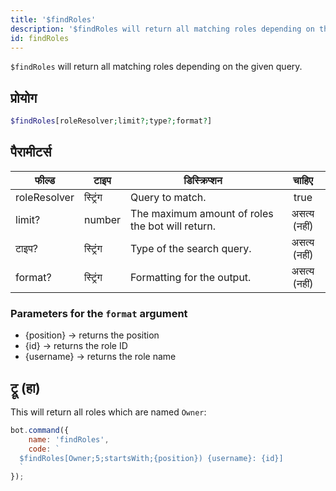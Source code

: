 ```yaml
---
title: '$findRoles'
description: '$findRoles will return all matching roles depending on the given query.'
id: findRoles
---
```


`$findRoles` will return all matching roles depending on the given query.

## प्रोयोग

```php
$findRoles[roleResolver;limit?;type?;format?]
```

## पैरामीटर्स

| फील्ड        | टाइप     | डिस्क्रिप्शन                                     |    चाहिए     |
| ------------ | -------- | ------------------------------------------------ |:------------:|
| roleResolver | स्ट्रिंग | Query to match.                                  |     true     |
| limit?       | number   | The maximum amount of roles the bot will return. | असत्य (नहीं) |
| टाइप?        | स्ट्रिंग | Type of the search query.                        | असत्य (नहीं) |
| format?      | स्ट्रिंग | Formatting for the output.                       | असत्य (नहीं) |

### Parameters for the `format` argument

* {position} -> returns the position
* {id} -> returns the role ID
* {username} -> returns the role name

## ट्रू (हा)

This will return all roles which are named `Owner`:

```javascript
bot.command({
    name: 'findRoles',
    code: `
  $findRoles[Owner;5;startsWith;{position}) {username}: {id}]
  `
});
```
